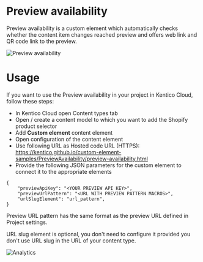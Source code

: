 # Preview availability
Preview availability is a custom element which automatically checks whether the content item changes reached preview and offers web link and QR code link to the preview.

![Preview availability](PreviewAvailability.png)

# Usage

If you want to use the Preview availability in your project in Kentico Cloud, follow these steps:

* In Kentico Cloud open Content types tab
* Open / create a content model to which you want to add the Shopify product selector
* Add **Custom element** content element
* Open configuration of the content element
* Use following URL as Hosted code URL (HTTPS): https://kentico.github.io/custom-element-samples/PreviewAvailability/preview-availability.html
* Provide the following JSON parameters for the custom element to connect it to the appropriate elements

```
{
    "previewApiKey": "<YOUR PREVIEW API KEY>",
    "previewUrlPattern": "<URL WITH PREVIEW PATTERN MACROS>",
    "urlSlugElement": "url_pattern",
}
```

Preview URL pattern has the same format as the preview URL defined in Project settings.

URL slug element is optional, you don't need to configure it provided you don't use URL slug in the URL of your content type.

![Analytics](https://kentico-ga-beacon.azurewebsites.net/api/UA-69014260-4/Kentico/custom-element-samples/PreviewAvailability?pixel)
